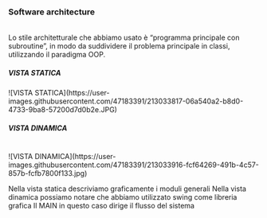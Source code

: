 <h3>Software architecture</h3><br>
Lo stile architetturale che abbiamo usato è “programma principale con subroutine”, in modo da suddividere il problema principale in classi, utilizzando il paradigma OOP.<br>
<h5>VISTA STATICA</H5><b3>
![VISTA STATICA](https://user-images.githubusercontent.com/47183391/213033817-06a540a2-b8d0-4733-9ba8-57200d7d0b2e.JPG)

<h5>VISTA DINAMICA</h5><br>
![VISTA DINAMICA](https://user-images.githubusercontent.com/47183391/213033916-fcf64269-491b-4c57-857b-fcfb7800f133.jpg)

Nella vista statica descriviamo graficamente i moduli generali
Nella vista dinamica possiamo notare che abbiamo utilizzato swing come libreria grafica
Il MAIN in questo caso dirige il flusso del sistema  
